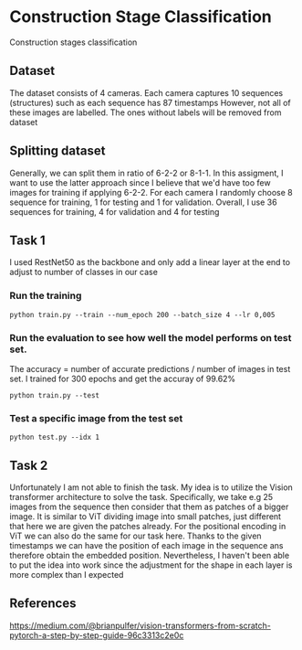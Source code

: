 # Construction Stage Classification
Construction stages classification

## Dataset 
The dataset consists of 4 cameras. Each camera captures 10 sequences (structures) such as each sequence has 87 timestamps
However, not all of these images are labelled. The ones without labels will be removed from dataset

## Splitting dataset
Generally, we can split them in ratio of 6-2-2 or 8-1-1. In this assigment, I want to use the latter approach since I believe that we'd have too few images for training if applying 6-2-2.
For each camera I randomly choose 8 sequence for training, 1 for testing and 1 for validation. Overall, I use 36 sequences for training, 4 for validation and 4 for testing 

## Task 1
I used RestNet50 as the backbone and only add a linear layer at the end to adjust to number of classes in our case
### Run the training
```python train.py --train --num_epoch 200 --batch_size 4 --lr 0,005```
### Run the evaluation to see how well the model performs on test set. 
The accuracy = number of accurate predictions / number of images in test set. I trained for 300 epochs and get the accuray of 99.62%

```python train.py --test```

### Test a specific image from the test set 
```python test.py --idx 1```

## Task 2
Unfortunately I am not able to finish the task. My idea is to utilize the Vision transformer architecture to solve the task. Specifically, we take e.g 25 images from the sequence then consider that them as patches of a bigger image. It is similar to ViT dividing image into small patches, just different that here we are given the patches already. For the positional encoding in ViT we can also do the same for our task here. Thanks to the given timestamps we can have the position of each image in the sequence ans therefore obtain the embedded position. Nevertheless, I haven't been able to put the idea into work since the adjustment for the shape in each layer is more complex than I expected
## References
https://medium.com/@brianpulfer/vision-transformers-from-scratch-pytorch-a-step-by-step-guide-96c3313c2e0c
